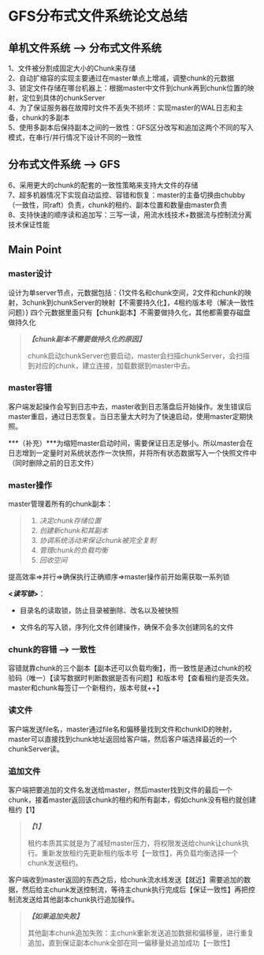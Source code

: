 # GFS分布式文件系统论文总结

## 单机文件系统  -->  分布式文件系统

1、文件被分割成固定大小的Chunk来存储  
2、自动扩缩容的实现主要通过在master单点上增减，调整chunk的元数据  
3、锁定文件存储在哪台机器上：根据master中文件到chunk再到chunk位置的映射，定位到具体的chunkServer  
4、为了保证服务器在故障时文件不丢失不损坏：实现master的WAL日志和主备，chunk的多副本  
5、使用多副本后保持副本之间的一致性：GFS区分改写和追加这两个不同的写入模式，在串行/并行情况下设计不同的一致性  

## 分布式文件系统  -->  GFS  

6、采用更大的chunk的配套的一致性策略来支持大文件的存储  
7、超多机器情况下实现自动监控、容错和恢复：master的主备切换由chubby（一致性，同raft）负责，chunk的租约、副本位置和数量由master负责  
8、支持快速的顺序读和追加写：三写一读，用流水线技术+数据流与控制流分离技术保证性能

## Main Point

### master设计

设计为单server节点，元数据包括：{1文件名和chunk空间，2文件和chunk的映射，3chunk到chunkServer的映射【不需要持久化】，4租约版本号（解决一致性问题）}
四个元数据里面只有【chunk副本】不需要做持久化，其他都需要存磁盘做持久化

> ***【chunk副本不需要做持久化的原因】***
>
> chunk启动chunkServer也要启动，master会扫描chunkServer，会扫描到对应的chunk，建立连接，加载数据到master中去。

### master容错

客户端发起操作会写到日志中去，master收到日志落盘后开始操作。发生错误后master重启，通过日志恢复。当日志量太大时为了快速启动，使用master定期快照。

***（补充）***为缩短master启动时间，需要保证日志足够小。所以master会在日志增到一定量时对系统状态作一次快照，并将所有状态数据写入一个快照文件中（同时删除之前的日志文件）

### master操作

master管理着所有的chunk副本：

> 1. *决定chunk存储位置*
> 2. *创建新chunk和其副本*
> 3. *协调系统活动来保证chunk被完全复制*
> 4. *管理chunk的负载均衡*
> 5. *回收空间*

提高效率=>并行=>确保执行正确顺序=>master操作前开始需获取一系列锁

**<*读写锁*>**：

- 目录名的读取锁，防止目录被删除、改名以及被快照

- 文件名的写入锁，序列化文件创建操作，确保不会多次创建同名的文件

### chunk的容错 -->  一致性

容错就靠chunk的三个副本【副本还可以负载均衡】，而一致性是通过chunk的校验码（唯一）【读写数据时判断数据是否有问题】和版本号【查看租约是否失效。master和chunk每签订一个新租约，版本号就++】

### 读文件
客户端发送file名，master通过file名和偏移量找到文件和chunkID的映射，master可以直接找到chunk地址返回给客户端，然后客户端选择最近的一个chunkServer读。

### 追加文件

客户端把要追加的文件名发送给master，然后master找到文件的最后一个chunk，接着master返回该chunk的租约和所有副本，假如chunk没有租约就创建租约【1】

> ***【1】***
>
> 租约本质其实就是为了减轻master压力，将权限发送给chunk让chunk执行。重新发放租约先更新租约版本号【一致性】，再负载均衡选择一个chunk发送租约。

客户端收到master返回的东西之后，给chunk流水线发送【就近】需要追加的数据，然后给主chunk发送控制流，等待主chunk执行完成后【保证一致性】再把控制流发送给其他副本chunk执行追加操作。

> ***【如果追加失败】***
>
> 其他副本chunk追加失败：主chunk重新发送追加数据和偏移量，进行重复追加，直到保证副本chunk全部在同一偏移量处追加成功【一致性】



